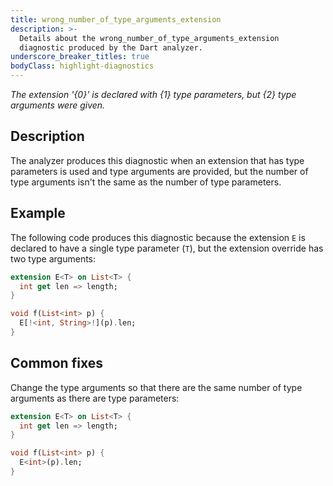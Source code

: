 ```yaml
---
title: wrong_number_of_type_arguments_extension
description: >-
  Details about the wrong_number_of_type_arguments_extension
  diagnostic produced by the Dart analyzer.
underscore_breaker_titles: true
bodyClass: highlight-diagnostics
---
```


_The extension '{0}' is declared with {1} type parameters, but {2} type
arguments were given._

## Description

The analyzer produces this diagnostic when an extension that has type
parameters is used and type arguments are provided, but the number of type
arguments isn't the same as the number of type parameters.

## Example

The following code produces this diagnostic because the extension `E` is
declared to have a single type parameter (`T`), but the extension override
has two type arguments:

```dart
extension E<T> on List<T> {
  int get len => length;
}

void f(List<int> p) {
  E[!<int, String>!](p).len;
}
```

## Common fixes

Change the type arguments so that there are the same number of type
arguments as there are type parameters:

```dart
extension E<T> on List<T> {
  int get len => length;
}

void f(List<int> p) {
  E<int>(p).len;
}
```
